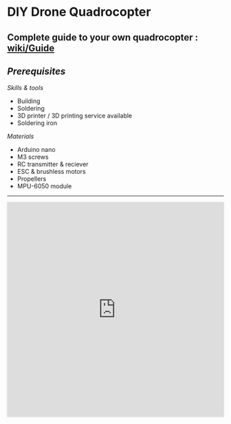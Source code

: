 # DIY Drone Quadrocopter
## Complete guide to your own quadrocopter : [wiki/Guide](https://github.com/georgjr2/diy-quadcopter/wiki/Guide)

## *Prerequisites*
*Skills & tools*
- Building
- Soldering
- 3D printer / 3D printing service available
- Soldering iron

*Materials*
- Arduino nano
- M3 screws
- RC transmitter & reciever
- ESC & brushless motors
- Propellers
- MPU-6050 module


***

<iframe src='https://www.clay.run/oembed/nicoslepicos/github-create-video-embed-mock' style='height: 500px;width: 100%;border: 0;box-shadow: 0px 0px 4px rgba(222,222,222,0.9);'/>

>*Contributors* : Mário Harvan & Juraj Martiček (@georgjr2)
